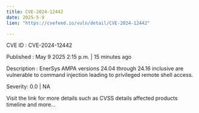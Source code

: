 ```yaml
---
title: CVE-2024-12442
date: 2025-5-9
lien: "https://cvefeed.io/vuln/detail/CVE-2024-12442"

---
```


CVE ID : CVE-2024-12442

Published :  May 9
2025
2:15 p.m. | 15 minutes ago

Description : EnerSys AMPA versions 24.04 through 24.16
inclusive
are vulnerable to command injection leading to privileged remote shell access.

Severity: 0.0 | NA

Visit the link for more details
such as CVSS details
affected products
timeline
and more...
